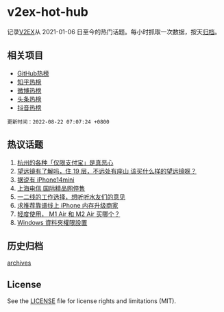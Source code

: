 # v2ex-hot-hub

 记录[V2EX](https://www.v2ex.com/)从 2021-01-06 日至今的热门话题。每小时抓取一次数据，按天[归档](archives)。
 
 ## 相关项目

- [GitHub热榜](https://github.com/lonnyzhang423/github-hot-hub)
- [知乎热榜](https://github.com/lonnyzhang423/zhihu-hot-hub)
- [微博热榜](https://github.com/lonnyzhang423/weibo-hot-hub)
- [头条热榜](https://github.com/lonnyzhang423/toutiao-hot-hub)
- [抖音热榜](https://github.com/lonnyzhang423/douyin-hot-hub)


 `更新时间：2022-08-22 07:07:24 +0800`

## 热议话题

1. [杭州的各种「仅限支付宝」是真恶心](https://www.v2ex.com/t/874369)
1. [望远镜有了解吗，住 19 层，不远处有座山 该买什么样的望远镜呀？](https://www.v2ex.com/t/874314)
1. [据说有 iPhone14mini](https://www.v2ex.com/t/874337)
1. [上海电信 国际精品网停售](https://www.v2ex.com/t/874330)
1. [一二线的工作选择，想听听水友们的意见](https://www.v2ex.com/t/874304)
1. [求推荐靠谱线上 iPhone 内存升级商家](https://www.v2ex.com/t/874308)
1. [轻度使用， M1 Air 和 M2 Air 买哪个？](https://www.v2ex.com/t/874341)
1. [Windows 資料夾權限設置](https://www.v2ex.com/t/874292)

## 历史归档

[archives](archives)

## License

See the [LICENSE](LICENSE) file for license rights and limitations (MIT).
